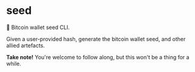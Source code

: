 # seed

🔐 Bitcoin wallet seed CLI.

Given a user-provided hash, generate the bitcoin wallet seed, and other allied artefacts.

**Take note!** You're welcome to follow along, but this won't be a thing for a while.
